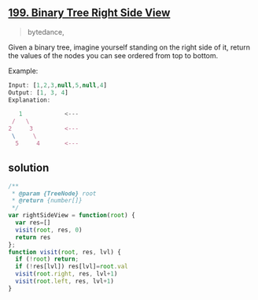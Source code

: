 ## [199. Binary Tree Right Side View](https://leetcode.com/problems/binary-tree-right-side-view/)
> bytedance,

Given a binary tree, imagine yourself standing on the right side of it, return the values of the nodes you can see ordered from top to bottom.

Example:
```js
Input: [1,2,3,null,5,null,4]
Output: [1, 3, 4]
Explanation:

   1            <---
 /   \
2     3         <---
 \     \
  5     4       <---
```
## solution

```js
/**
 * @param {TreeNode} root
 * @return {number[]}
 */
var rightSideView = function(root) {
  var res=[]
  visit(root, res, 0)
  return res
};
function visit(root, res, lvl) {
  if (!root) return;
  if (!res[lvl]) res[lvl]=root.val
  visit(root.right, res, lvl+1)
  visit(root.left, res, lvl+1)
}
```
